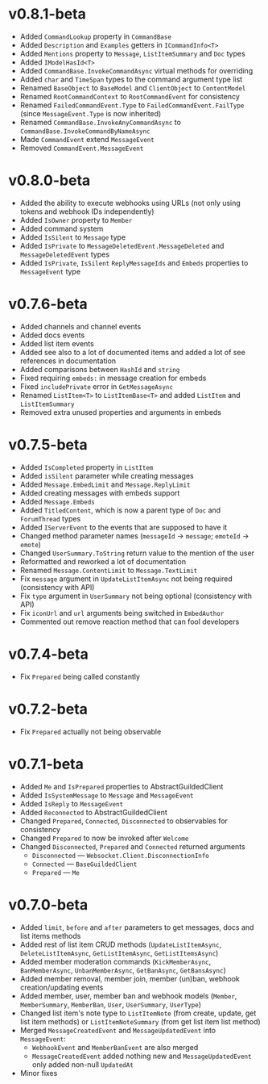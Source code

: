 # v0.8.1-beta

- Added `CommandLookup` property in `CommandBase`
- Added `Description` and `Examples` getters in `ICommandInfo<T>`
- Added `Mentions` property to `Message`, `ListItemSummary` and `Doc` types
- Added `IModelHasId<T>`
- Added `CommandBase.InvokeCommandAsync` virtual methods for overriding
- Added `char` and `TimeSpan` types to the command argument type list
- Renamed `BaseObject` to `BaseModel` and `ClientObject` to `ContentModel`
- Renamed `RootCommandContext` to `RootCommandEvent` for consistency
- Renamed `FailedCommandEvent.Type` to `FailedCommandEvent.FailType` (since `MessageEvent.Type` is now inherited)
- Renamed `CommandBase.InvokeAnyCommandAsync` to `CommandBase.InvokeCommandByNameAsync`
- Made `CommandEvent` extend `MessageEvent`
- Removed `CommandEvent.MessageEvent`

# v0.8.0-beta

- Added the ability to execute webhooks using URLs (not only using tokens and webhook IDs independently)
- Added `IsOwner` property to `Member`
- Added command system
- Added `IsSilent` to `Message` type
- Added `IsPrivate` to `MessageDeletedEvent.MessageDeleted` and `MessageDeletedEvent` types
- Added `IsPrivate`, `IsSilent` `ReplyMessageIds` and `Embeds` properties to `MessageEvent` type

# v0.7.6-beta

- Added channels and channel events
- Added docs events
- Added list item events
- Added see also to a lot of documented items and added a lot of see references in documentation
- Added comparisons between `HashId` and `string`
- Fixed requiring `embeds:` in message creation for embeds
- Fixed `includePrivate` error in `GetMessageAsync`
- Renamed `ListItem<T>` to `ListItemBase<T>` and added `ListItem` and `ListItemSummary`
- Removed extra unused properties and arguments in embeds

# v0.7.5-beta

- Added `IsCompleted` property in `ListItem`
- Added `isSilent` parameter while creating messages
- Added `Message.EmbedLimit` and `Message.ReplyLimit`
- Added creating messages with embeds support
- Added `Message.Embeds`
- Added `TitledContent`, which is now a parent type of `Doc` and `ForumThread` types
- Added `IServerEvent` to the events that are supposed to have it
- Changed method parameter names (`messageId` -> `message`; `emoteId` -> `emote`)
- Changed `UserSummary.ToString` return value to the mention of the user
- Reformatted and reworked a lot of documentation
- Renamed `Message.ContentLimit` to `Message.TextLimit`
- Fix `message` argument in `UpdateListItemAsync` not being required (consistency with API)
- Fix `type` argument in `UserSummary` not being optional (consistency with API)
- Fix `iconUrl` and `url` arguments being switched in `EmbedAuthor`
- Commented out remove reaction method that can fool developers

# v0.7.4-beta

- Fix `Prepared` being called constantly

# v0.7.2-beta

- Fix `Prepared` actually not being observable

# v0.7.1-beta

- Added `Me` and `IsPrepared` properties to AbstractGuildedClient
- Added `IsSystemMessage` to `Message` and `MessageEvent`
- Added `IsReply` to `MessageEvent`
- Added `Reconnected` to AbstractGuildedClient
- Changed `Prepared`, `Connected`, `Disconnected` to observables for consistency
- Changed `Prepared` to now be invoked after `Welcome`
- Changed `Disconnected`, `Prepared` and `Connected` returned arguments
    - `Disconnected` — `Websocket.Client.DisconnectionInfo`
    - `Connected` — `BaseGuildedClient`
    - `Prepared` — `Me`

# v0.7.0-beta

- Added `limit`, `before` and `after` parameters to get messages, docs and list items methods
- Added rest of list item CRUD methods (`UpdateListItemAsync`, `DeleteListItemAsync`, `GetListItemAsync`, `GetListItemsAsync`)
- Added member moderation commands (`KickMemberAsync`, `BanMemberAsync`, `UnbanMemberAsync`, `GetBanAsync`, `GetBansAsync`)
- Added member removal, member join, member (un)ban, webhook creation/updating events
- Added member, user, member ban and webhook models (`Member`, `MemberSummary`, `MemberBan`, `User`, `UserSummary`, `UserType`)
- Changed list item's note type to `ListItemNote` (from create, update, get list item methods) or `ListItemNoteSummary` (from get list item list method)
- Merged `MessageCreatedEvent` and `MessageUpdatedEvent` into `MessageEvent`:
    - `WebhookEvent` and `MemberBanEvent` are also merged
    - `MessageCreatedEvent` added nothing new and `MessageUpdatedEvent` only added non-null `UpdatedAt`
- Minor fixes